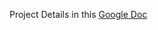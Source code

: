Project Details in this [Google Doc](https://docs.google.com/document/d/1C2qzDk3G89EhggCkI3gUPgFiLVkMo2NtfX5AaEbmkro/edit?usp=sharing)
